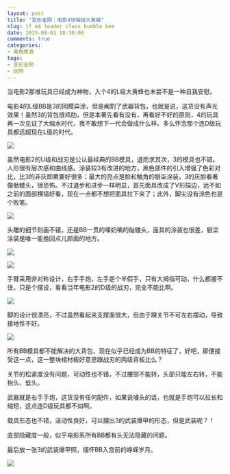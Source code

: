 ```yaml
---
layout: post
title: "变形金刚：电影4领袖级大黄蜂"
slug: tf m4 leader class bumble bee
date: 2015-08-01 18:30:00
comments: true
categories:
- 青梅煮酒
tags:
- 变形金刚
- 玩物
---
```


当电影2那堆玩具已经成为神物，入个4的L级大黄蜂也未尝不是一种自我安慰。

电影4的L级BB是3的同模异涂，但是阉割了武器背包，也就是说，这货没有声光效果！虽然3的背包很鸡肋，但是本著先看有没有，再看好不好的原则，4的玩具再一次见证了大缩水时代，我不敢想下一代会做成什么样。多么怀念那个连D级玩具都远超现在L级的时代。

![](http://pic.yupoo.com/leninlee/ER427t8F/medish.jpg)

虽然电影2的U级和战刃是公认最经典的BB模具，退而求其次，3的模具也不错。人形很有层次感和曲线感。涂装较3有改进的地方，黑色部件的引入增强了色彩对比，比3的非灰即黄要好很多；最大的亮点是脸和触角的银柒涂装，3的灰脸看著像骷髅头，很恐怖。不过退步和进步一样明显，首先面具改成了V形描边，远不如之前的面部横描好看，现在一点都不想把面具拉下来了；此外，脚尖没有涂色也是个败笔。

![](http://pic.yupoo.com/leninlee/ER428In6/medish.jpg)

头雕的细节刻画不错，还是BB一贯的嗪奶嘴的骷髅头，面具的涂装也很差，银柒涂装是唯一能挽回点儿颜面的地方。

![](http://pic.yupoo.com/leninlee/ER428Z3G/medish.jpg)

![](http://pic.yupoo.com/leninlee/ER429Aqn/medish.jpg)

手臂采用非对称设计，右手手炮，左手是个半假手，只有大拇指可动，什么都握不住，只是个摆设，看看当年电影2的D级的战刃，完全不能比啊。

![](http://pic.yupoo.com/leninlee/ER428D01/medish.jpg)

脚的设计很漂亮，不过虽然看起来支撑面很大，但由于踝关节不可左右摆动，导致接地性不好。

![](http://pic.yupoo.com/leninlee/ER429gLn/medish.jpg)

所有BB模具都不能解决的大背包，现在似乎已经成为BB的特征了，好吧，即便接受这一点，这一整块棺材板好意思跟战刃的两级背板比么？

关节的松紧度没有问题，可动性也不错，不过腰部不能转，头部只能左右转，不能抬头、低头。

武器就是右手手炮，这货没有任何配件，如果说噱头的话，也就是手炮可以拉长和缩短，这点连D级玩具都不如啊。

载具形态也不错，滚动性良好，可以摆出3的武装爆甲的形态，但是武装呢？！

底部隐藏度一般，似乎电影系所有BB都有头无法隐藏的问题。

最后放一张3的武装爆甲照，缅怀BB入宫前的峥嵘岁月。

![](http://pic.yupoo.com/leninlee/ER44HJDK/medish.jpg)
